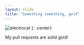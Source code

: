 ```yaml
---
layout: slide
title: "Something something, gold"
---
```


![electrocat](https://octodex.github.com/images/minertocat.png)
{: .center}

My pull requests are solid gold!
